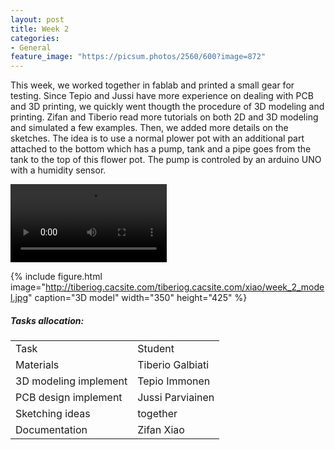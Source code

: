 ```yaml
---
layout: post
title: Week 2
categories:
- General
feature_image: "https://picsum.photos/2560/600?image=872"
---
```




<p>This week, we worked together in fablab and printed a small gear for testing. Since Tepio and Jussi have more experience on dealing with PCB and 3D printing, we quickly went thougth the procedure of 3D modeling and printing. Zifan and Tiberio read more tutorials on both 2D and 3D modeling and simulated a few examples. Then, we added more details on the sketches. The idea is to use a normal plower pot with an additional part attached to the bottom which has a pump, tank and a pipe goes from the tank to the top of this flower pot. The pump is controled by an arduino UNO with a humidity sensor.
</p>  

<video controls width="250">
    <source src="http://tiberiog.cacsite.com/tiberiog.cacsite.com/xiao/week_2.mp4" type="video/mp4">
    Your browser does not support HTML5 video.
</video>  

{% include figure.html image="http://tiberiog.cacsite.com/tiberiog.cacsite.com/xiao/week_2_model.jpg" caption="3D model" width="350" height="425" %}



##### Tasks allocation:
<table style= "word-wrap:break-word;word-break:break-all;">
<tr>
<td>Task </td>
<td>Student</td>
</tr>
<tr>
<td>Materials </td>
<td>Tiberio Galbiati</td>
</tr>
<tr>
<td>3D modeling implement</td>
<td>Tepio Immonen</td>
</tr>
<tr>
<td>PCB design implement</td>
<td> Jussi Parviainen</td>
</tr>
<tr>
<td>Sketching ideas</td>
<td>together</td>
</tr>
<tr>
<td>Documentation</td>
<td>Zifan Xiao</td>
</tr>
</table>